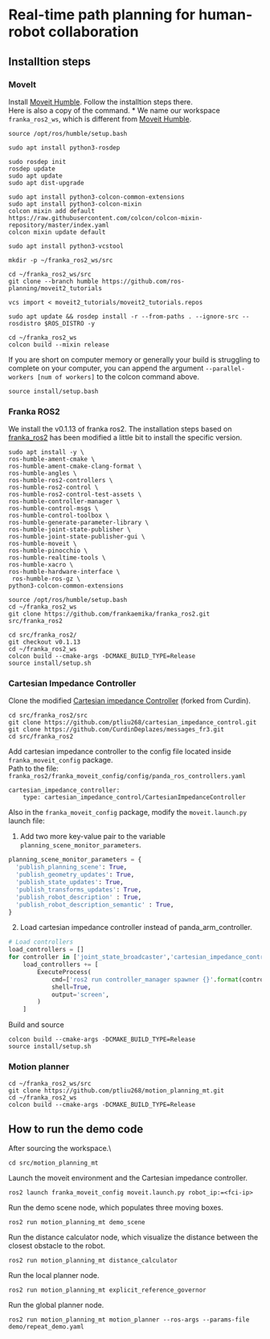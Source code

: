 # Real-time path planning for human-robot collaboration

## Installtion steps
### MoveIt
Install [Moveit Humble](https://moveit.picknik.ai/humble/doc/tutorials/getting_started/getting_started.html).
Follow the installtion steps there.\
Here is also a copy of the command. * We name our workspace `franka_ros2_ws`, which is
different from [Moveit Humble](https://moveit.picknik.ai/humble/doc/tutorials/getting_started/getting_started.html).
```
source /opt/ros/humble/setup.bash
```
```
sudo apt install python3-rosdep
```
```
sudo rosdep init
rosdep update
sudo apt update
sudo apt dist-upgrade
```
```
sudo apt install python3-colcon-common-extensions
sudo apt install python3-colcon-mixin
colcon mixin add default https://raw.githubusercontent.com/colcon/colcon-mixin-repository/master/index.yaml
colcon mixin update default
```
```
sudo apt install python3-vcstool
```
```
mkdir -p ~/franka_ros2_ws/src
```
```
cd ~/franka_ros2_ws/src
git clone --branch humble https://github.com/ros-planning/moveit2_tutorials
```
```
vcs import < moveit2_tutorials/moveit2_tutorials.repos
```
```
sudo apt update && rosdep install -r --from-paths . --ignore-src --rosdistro $ROS_DISTRO -y
```
```
cd ~/franka_ros2_ws
colcon build --mixin release
```
If you are short on computer memory or generally your build is struggling to complete on your computer, 
you can append the argument `--parallel-workers [num of workers]` to the colcon command above.
```
source install/setup.bash
```

### Franka ROS2
We install the v0.1.13 of franka ros2. The installation steps based on [franka_ros2](https://github.com/frankaemika/franka_ros2/blob/humble/README.md)
has been modified a little bit to install the specific version.
```
sudo apt install -y \
ros-humble-ament-cmake \
ros-humble-ament-cmake-clang-format \
ros-humble-angles \
ros-humble-ros2-controllers \
ros-humble-ros2-control \
ros-humble-ros2-control-test-assets \
ros-humble-controller-manager \
ros-humble-control-msgs \
ros-humble-control-toolbox \
ros-humble-generate-parameter-library \
ros-humble-joint-state-publisher \
ros-humble-joint-state-publisher-gui \
ros-humble-moveit \
ros-humble-pinocchio \
ros-humble-realtime-tools \
ros-humble-xacro \
ros-humble-hardware-interface \
 ros-humble-ros-gz \
python3-colcon-common-extensions
```
```
source /opt/ros/humble/setup.bash
cd ~/franka_ros2_ws
git clone https://github.com/frankaemika/franka_ros2.git src/franka_ros2
```
```
cd src/franka_ros2/
git checkout v0.1.13
cd ~/franka_ros2_ws
colcon build --cmake-args -DCMAKE_BUILD_TYPE=Release 
source install/setup.sh
```

### Cartesian Impedance Controller

Clone the modified [Cartesian impedance Controller](https://github.com/ptliu268/cartesian_impedance_control) (forked from Curdin).
```
cd src/franka_ros2/src
git clone https://github.com/ptliu268/cartesian_impedance_control.git
git clone https://github.com/CurdinDeplazes/messages_fr3.git
cd src/franka_ros2
```
Add cartesian impedance controller to the config file located inside  `franka_moveit_config` package.\
Path to the file: `franka_ros2/franka_moveit_config/config/panda_ros_controllers.yaml`
```
cartesian_impedance_controller:
    type: cartesian_impedance_control/CartesianImpedanceController
```
Also in the `franka_moveit_config` package, modify the `moveit.launch.py` launch file:
1. Add two more key-value pair to the variable `planning_scene_monitor_parameters`.
  ```python
  planning_scene_monitor_parameters = {
    'publish_planning_scene': True,
    'publish_geometry_updates': True,
    'publish_state_updates': True,
    'publish_transforms_updates': True,
    'publish_robot_description' : True,
    'publish_robot_description_semantic' : True,
  }
  ```
2. Load cartesian impedance controller instead of panda_arm_controller.
  ```python
  # Load controllers
  load_controllers = []
  for controller in ['joint_state_broadcaster','cartesian_impedance_controller']: # instead of panda_arm_controller
      load_controllers += [
          ExecuteProcess(
              cmd=['ros2 run controller_manager spawner {}'.format(controller)],
              shell=True,
              output='screen',
          )
      ]
  ```
Build and source
```
colcon build --cmake-args -DCMAKE_BUILD_TYPE=Release 
source install/setup.sh
```
### Motion planner
```
cd ~/franka_ros2_ws/src
git clone https://github.com/ptliu268/motion_planning_mt.git
cd ~/franka_ros2_ws
colcon build --cmake-args -DCMAKE_BUILD_TYPE=Release
```

## How to run the demo code
After sourcing the workspace.\
```
cd src/motion_planning_mt
```
Launch the moveit environment and the Cartesian impedance controller.
```
ros2 launch franka_moveit_config moveit.launch.py robot_ip:=<fci-ip>
```

Run the demo scene node, which populates three moving boxes.
```
ros2 run motion_planning_mt demo_scene
```

Run the distance calculator node, which visualize the distance between the closest obstacle to the robot.
```
ros2 run motion_planning_mt distance_calculator
```

Run the local planner node.
```
ros2 run motion_planning_mt explicit_reference_governor
```

Run the global planner node.
```
ros2 run motion_planning_mt motion_planner --ros-args --params-file demo/repeat_demo.yaml
```
